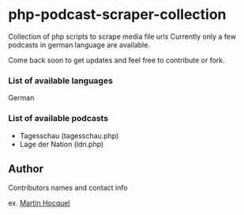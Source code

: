 # php-podcast-scraper-collection
Collection of php scripts to scrape media file urls
Currently only a few podcasts in german language are available.

Come back soon to get updates and feel free to contribute or fork.


### List of available languages ### 

German

### List of available podcasts ### 

* Tagesschau (tagesschau.php) 
* Lage der Nation (ldn.php)


## Author

Contributors names and contact info

ex. [Martin Hocquel](https://0verflow.de)
